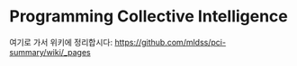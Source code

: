 # Programming Collective Intelligence

여기로 가서 위키에 정리합시다: https://github.com/mldss/pci-summary/wiki/_pages
